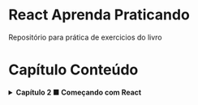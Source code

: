 # React Aprenda Praticando
Repositório para prática de exercicios do livro

# Capítulo Conteúdo

<details>
  <summary><strong>Capítulo 2 ■ Começando com React</strong></summary><br />
  
  - [X] 2.1 Introdução
  - [X] 2.1.1 Ferramentas de desenvolvimento com React
  - [X] 2.2 DOM Core versus React.DOM
  - [ ] 2.3 Página web com React.DOM
  - [ ] 2.3.1 Componentes
  - [ ] 2.4 Ciclo de vida dos componentes
  - [ ] 2.4.1 Fases e métodos do ciclo de vida dos componentes
</details>